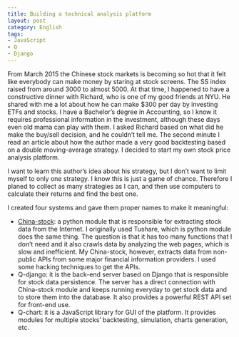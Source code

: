 ```yaml
---
title: Building a technical analysis platform
layout: post
category: English
tags:
- JavaScript
- Q
- Django
---
```


From March 2015 the Chinese stock markets is becoming so hot that it felt like everybody can make money by staring at stock screens. The SS index raised from around 3000 to almost 5000. At that time, I happened to have a constructive dinner with Richard, who is one of my good friends at NYU. He shared with me a lot about how he can make $300 per day by investing ETFs and stocks. I have a Bachelor’s degree in Accounting, so I know it requires professional information in the investment, although these days even old mama can play with them. I asked Richard based on what did he make the buy/sell decision, and he couldn’t tell me. The second minute I read an article about how the author made a very good backtesting based on a double moving-average strategy. I decided to start my own stock price analysis platform.

I want to learn this author’s idea about his strategy, but I don’t want to limit myself to only one strategy. I know this is just a game of chance. Therefore I planed to collect as many strategies as I can, and then use computers to calculate their returns and find the best one.

I created four systems and gave them proper names to make it meaningful:

- [China-stock](https://pypi.python.org/pypi/china-stock): a python module that is responsible for extracting stock data from the Internet. I originally used Tushare, which is python module does the same thing. The question is that it has too many functions that I don’t need and it also crawls data by analyzing the web pages, which is slow and inefficient. My China-stock, however, extracts data from non-public APIs from some major financial information providers. I used some hacking techniques to get the APIs.
- Q-django: it is the back-end server based on Django that is responsible for stock data persistence. The server has a direct connection with China-stock module and keeps running everyday to get stock data and to store them into the database. It also provides a powerful REST API set for front-end use.
- Q-chart: it is a JavaScript library for GUI of the platform. It provides modules for multiple stocks’ backtesting, simulation, charts generation, etc.